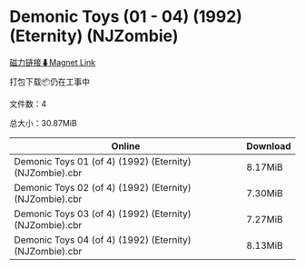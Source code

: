 # Demonic Toys (01 - 04) (1992) (Eternity) (NJZombie)

[磁力链接⬇Magnet Link](magnet:?xt=urn:btih:21acd890112f19f5b0fc92631006c87532c52d9a&dn=Demonic%20Toys%20%2801%20-%2004%29%20%281992%29%20%28Eternity%29%20%28NJZombie%29)

打包下载📦仍在工事中

文件数：4

总大小：30.87MiB

Online | Download
--- | ---
Demonic Toys 01 (of 4) (1992) (Eternity) (NJZombie).cbr | 8.17MiB
Demonic Toys 02 (of 4) (1992) (Eternity) (NJZombie).cbr | 7.30MiB
Demonic Toys 03 (of 4) (1992) (Eternity) (NJZombie).cbr | 7.27MiB
Demonic Toys 04 (of 4) (1992) (Eternity) (NJZombie).cbr | 8.13MiB